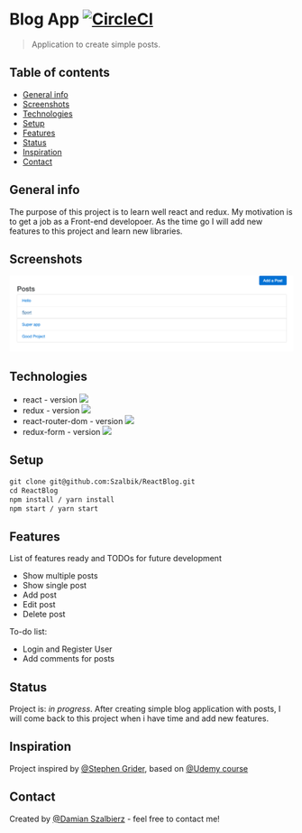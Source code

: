 # Blog App [![CircleCI](https://circleci.com/gh/Szalbik/ReactBlog/tree/master.svg?style=svg)](https://circleci.com/gh/Szalbik/ReactBlog/tree/master)

> Application to create simple posts.

## Table of contents

- [General info](#general-info)
- [Screenshots](#screenshots)
- [Technologies](#technologies)
- [Setup](#setup)
- [Features](#features)
- [Status](#status)
- [Inspiration](#inspiration)
- [Contact](#contact)

## General info

The purpose of this project is to learn well react and redux. My motivation is to get a job as a Front-end developoer. As the time go I will add new features to this project and learn new libraries.

## Screenshots

![Example screenshot](./images/preview.png)

## Technologies

- react - version ![](https://img.shields.io/npm/v/react.svg?style=plastic)
- redux - version ![](https://img.shields.io/npm/v/redux.svg?style=plastic)
- react-router-dom - version ![](https://img.shields.io/npm/v/react-router-dom.svg?style=plastic)
- redux-form - version ![](https://img.shields.io/npm/v/redux-form.svg?style=plastic)

## Setup

```
git clone git@github.com:Szalbik/ReactBlog.git
cd ReactBlog
npm install / yarn install
npm start / yarn start
```

## Features

List of features ready and TODOs for future development

- Show multiple posts
- Show single post
- Add post
- Edit post
- Delete post

To-do list:

- Login and Register User
- Add comments for posts

## Status

Project is: _in progress_. After creating simple blog application with posts, I will come back to this project when i have time and add new features.

## Inspiration

Project inspired by [@Stephen Grider](https://github.com/StephenGrider), based on [@Udemy course](https://www.udemy.com/react-redux/)

## Contact

Created by [@Damian Szalbierz](https://github.com/Szalbik) - feel free to contact me!

